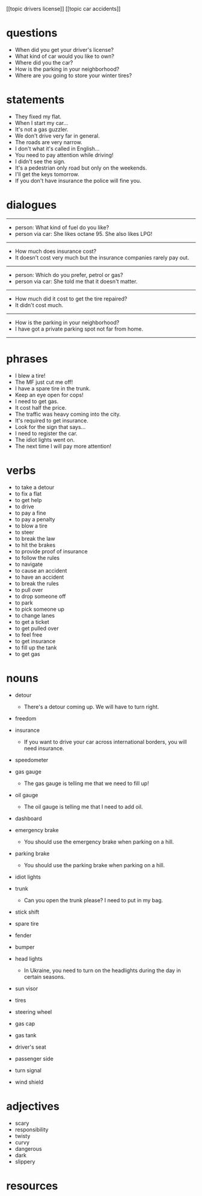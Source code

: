 [[topic drivers license]]
[[topic car accidents]]
# questions 
- When did you get your driver's license?
- What kind of car would you like to own?
- Where did you the car?
- How is the parking in your neighborhood?
- Where are you going to store your winter tires?

# statements
- They fixed my flat.
- When I start my car...
- It's not a gas guzzler.
- We don't drive very far in general.
- The roads are very narrow.
- I don't what it's called in English...
- You need to pay attention while driving!
- I didn't see the sign.
- It's a pedestrian only road but only on the weekends.
- I'll get the keys tomorrow.
- If you don't have insurance the police will fine you.

# dialogues
---
- person: What kind of fuel do you like?
- person via car: She likes octane 95. She also likes LPG!
---

- How much does insurance cost?
- It doesn't cost very much but the insurance companies rarely pay out.

---
- person: Which do you prefer, petrol or gas?
- person via car: She told me that it doesn't matter.

---
- How much did it cost to get the tire repaired?
- It didn't cost much.
---
- How is the parking in your neighborhood?
- I have got a private parking spot not far from home.
---


# phrases
- I blew a tire!
- The MF just cut me off!
- I have a spare tire in the trunk.
- Keep an eye open for cops!
- I need to get gas.
- It cost half the price.
- The traffic was heavy coming into the city.
- It's required to get insurance.
- Look for the sign that says... 
- I need to register the car.
- The idiot lights went on.
- The next time I will pay more attention!


# verbs
- to take a detour
- to fix a flat
- to get help
- to drive
- to pay a fine
- to pay a penalty
- to blow a tire
- to steer
- to break the law
- to hit the brakes
- to provide proof of insurance
- to follow the rules
- to navigate
- to cause an accident
- to have an accident
- to break the rules
- to pull over
- to drop someone off
- to park
- to pick someone up
- to change lanes
- to get a ticket
- to get pulled over
- to feel free
- to get insurance
- to fill up the tank
- to get gas
# nouns
- detour
	- There's a detour coming up. We will have to turn right.
- freedom
- insurance
	- If you want to drive your car across international borders, you will need insurance.
- speedometer
- gas gauge	
	- The gas gauge is telling me that we need to fill up!
- oil gauge
	- The oil gauge is telling me that I need to add oil.
- dashboard
- emergency brake
	- You should use the emergency brake when parking on a hill.

- parking brake
	- You should use the parking brake when parking on a hill.
- idiot lights
- trunk
	- Can you open the trunk please? I need to put in my bag.
- stick shift
- spare tire
- fender
- bumper
- head lights
	- In Ukraine, you need to turn on the headlights during the day in certain seasons.
- sun visor
- tires
- steering wheel
- gas cap
- gas tank
- driver's seat
- passenger side
- turn signal
- wind shield
# adjectives
- scary
- responsibility
- twisty
- curvy
- dangerous
- dark
- slippery

# resources
